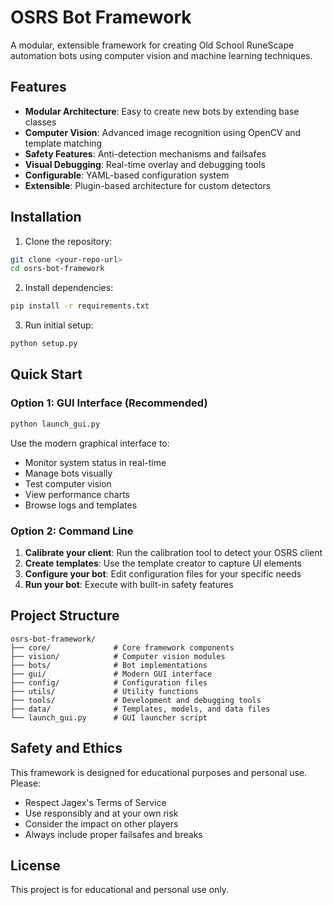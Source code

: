 # OSRS Bot Framework

A modular, extensible framework for creating Old School RuneScape automation bots using computer vision and machine learning techniques.

## Features

- **Modular Architecture**: Easy to create new bots by extending base classes
- **Computer Vision**: Advanced image recognition using OpenCV and template matching
- **Safety Features**: Anti-detection mechanisms and failsafes
- **Visual Debugging**: Real-time overlay and debugging tools
- **Configurable**: YAML-based configuration system
- **Extensible**: Plugin-based architecture for custom detectors

## Installation

1. Clone the repository:
```bash
git clone <your-repo-url>
cd osrs-bot-framework
```

2. Install dependencies:
```bash
pip install -r requirements.txt
```

3. Run initial setup:
```bash
python setup.py
```

## Quick Start

### Option 1: GUI Interface (Recommended)
```bash
python launch_gui.py
```
Use the modern graphical interface to:
- Monitor system status in real-time
- Manage bots visually
- Test computer vision
- View performance charts
- Browse logs and templates

### Option 2: Command Line
1. **Calibrate your client**: Run the calibration tool to detect your OSRS client
2. **Create templates**: Use the template creator to capture UI elements
3. **Configure your bot**: Edit configuration files for your specific needs
4. **Run your bot**: Execute with built-in safety features

## Project Structure

```
osrs-bot-framework/
├── core/              # Core framework components
├── vision/            # Computer vision modules
├── bots/              # Bot implementations
├── gui/               # Modern GUI interface
├── config/            # Configuration files
├── utils/             # Utility functions
├── tools/             # Development and debugging tools
├── data/              # Templates, models, and data files
└── launch_gui.py      # GUI launcher script
```

## Safety and Ethics

This framework is designed for educational purposes and personal use. Please:
- Respect Jagex's Terms of Service
- Use responsibly and at your own risk
- Consider the impact on other players
- Always include proper failsafes and breaks

## License

This project is for educational and personal use only. 